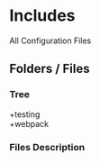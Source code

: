 # Includes

All Configuration Files

## Folders / Files

### Tree
+testing  
+webpack  

### Files Description
